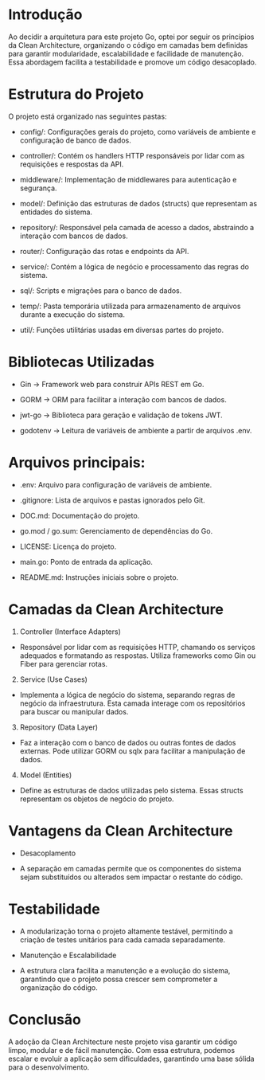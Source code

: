 

# Introdução

Ao decidir a arquitetura para este projeto Go, optei por seguir os princípios da Clean Architecture, organizando o código em camadas bem definidas para garantir modularidade, escalabilidade e facilidade de manutenção. Essa abordagem facilita a testabilidade e promove um código desacoplado.

# Estrutura do Projeto

O projeto está organizado nas seguintes pastas:

- config/: Configurações gerais do projeto, como variáveis de ambiente e configuração de banco de dados.

- controller/: Contém os handlers HTTP responsáveis por lidar com as requisições e respostas da API.

- middleware/: Implementação de middlewares para autenticação e segurança.

- model/: Definição das estruturas de dados (structs) que representam as entidades do sistema.

- repository/: Responsável pela camada de acesso a dados, abstraindo a interação com bancos de dados.

- router/: Configuração das rotas e endpoints da API.

- service/: Contém a lógica de negócio e processamento das regras do sistema.

- sql/: Scripts e migrações para o banco de dados.

- temp/: Pasta temporária utilizada para armazenamento de arquivos durante a execução do sistema.

- util/: Funções utilitárias usadas em diversas partes do projeto.

# Bibliotecas Utilizadas

- Gin -> Framework web para construir APIs REST em Go.

- GORM -> ORM para facilitar a interação com bancos de dados.

- jwt-go -> Biblioteca para geração e validação de tokens JWT.

- godotenv -> Leitura de variáveis de ambiente a partir de arquivos .env.

# Arquivos principais:

- .env: Arquivo para configuração de variáveis de ambiente.

- .gitignore: Lista de arquivos e pastas ignorados pelo Git.

- DOC.md: Documentação do projeto.

- go.mod / go.sum: Gerenciamento de dependências do Go.

- LICENSE: Licença do projeto.

- main.go: Ponto de entrada da aplicação.

- README.md: Instruções iniciais sobre o projeto.

# Camadas da Clean Architecture

1. Controller (Interface Adapters)

- Responsável por lidar com as requisições HTTP, chamando os serviços adequados e formatando as respostas. Utiliza frameworks como Gin ou Fiber para gerenciar rotas.

2. Service (Use Cases)

- Implementa a lógica de negócio do sistema, separando regras de negócio da infraestrutura. Esta camada interage com os repositórios para buscar ou manipular dados.

3. Repository (Data Layer)

- Faz a interação com o banco de dados ou outras fontes de dados externas. Pode utilizar GORM ou sqlx para facilitar a manipulação de dados.

4. Model (Entities)

- Define as estruturas de dados utilizadas pelo sistema. Essas structs representam os objetos de negócio do projeto.

# Vantagens da Clean Architecture

- Desacoplamento

- A separação em camadas permite que os componentes do sistema sejam substituídos ou alterados sem impactar o restante do código.

# Testabilidade

- A modularização torna o projeto altamente testável, permitindo a criação de testes unitários para cada camada separadamente.

- Manutenção e Escalabilidade

- A estrutura clara facilita a manutenção e a evolução do sistema, garantindo que o projeto possa crescer sem comprometer a organização do código.

# Conclusão

A adoção da Clean Architecture neste projeto visa garantir um código limpo, modular e de fácil manutenção. Com essa estrutura, podemos escalar e evoluir a aplicação sem dificuldades, garantindo uma base sólida para o desenvolvimento.

